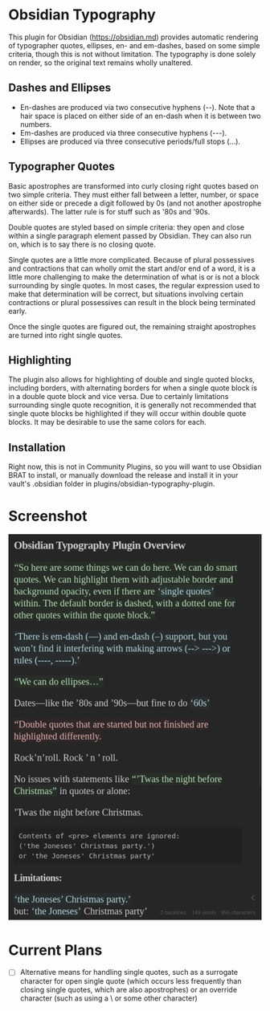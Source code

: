# Obsidian Typography
This plugin for Obsidian (https://obsidian.md) provides automatic rendering of typographer quotes, ellipses, en- and em-dashes, based on some simple criteria, though this is not without limitation. The typography is done solely on render, so the original text remains wholly unaltered.

## Dashes and Ellipses
 - En-dashes are produced via two consecutive hyphens (--). Note that a hair space is placed on either side of an en-dash when it is between two numbers.
 - Em-dashes are produced via three consecutive hyphens (---).
 - Ellipses are produced via three consecutive periods/full stops (...).

## Typographer Quotes
Basic apostrophes are transformed into curly closing right quotes based on two simple criteria. They must either fall between a letter, number, or space on either side or precede a digit followed by 0s (and not another apostrophe afterwards). The latter rule is for stuff such as '80s and '90s.

Double quotes are styled based on simple criteria: they open and close within a single paragraph element passed by Obsidian. They can also run on, which is to say there is no closing quote.

Single quotes are a little more complicated. Because of plural possessives and contractions that can wholly omit the start and/or end of a word, it is a little more challenging to make the determination of what is or is not a block surrounding by single quotes. In most cases, the regular expression used to make that determination will be correct, but situations involving certain contractions or plural possessives can result in the block being terminated early.

Once the single quotes are figured out, the remaining straight apostrophes are turned into right single quotes.

## Highlighting
The plugin also allows for highlighting of double and single quoted blocks, including borders, with alternating borders for when a single quote block is in a double quote block and vice versa. Due to certainly limitations surrounding single quote recognition, it is generally not recommended that single quote blocks be highlighted if they will occur within double quote blocks. It may be desirable to use the same colors for each.

## Installation
Right now, this is not in Community Plugins, so you will want to use Obsidian BRAT to install, or manually download the release and install it in your vault's .obsidian folder in plugins/obsidian-typography-plugin.

# Screenshot

![ScreenShot](/res/obsidian-typography.png)

# Current Plans
- [ ] Alternative means for handling single quotes, such as a surrogate character for open single quote (which occurs less frequently than closing single quotes, which are also apostrophes) or an override character (such as using a \ or some other character)
